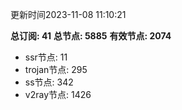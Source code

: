 更新时间2023-11-08 11:10:21

**总订阅: 41**
**总节点: 5885**
**有效节点: 2074**
- ssr节点: 11
- trojan节点: 295
- ss节点: 342
- v2ray节点: 1426

